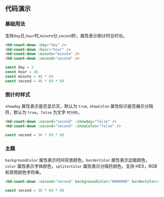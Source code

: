 ## 代码演示

### 基础用法

支持`day`日,`hour`时,`minute`分,`second`秒，属性表示倒计时总时长。

```html
<hd-count-down :day="day" />
<hd-count-down :hour="hour" />
<hd-count-down :minute="minute" />
<hd-count-down :second="second" />
```

```ts
const day = 2
const hour = 48
const minute = 48 * 60
const second = 48 * 60 * 60
```

### 倒计时样式

`showday` 属性表示是否显示天，默认为 `true`, `showColon` 属性标识是否展示分隔符，默认为 `true`，`false` 为文字 `时分秒`。

```html
<hd-count-down :second="second" :showday="false" />
<hd-count-down :second="second" :showColon="false" />
```

```ts
const second = 30 * 60 * 60
```

### 主题

`backgroundColor` 属性表示时间背景颜色，`borderColor` 属性表示边框颜色，`color` 属性表示字体颜色，`splitorColor` 属性表示分隔符颜色，支持 HEX，RGB 和常用颜色字符串。

```html
<hd-count-down :second="second" backgroundColor="#000000" borderColor="rgb(0,0,0)" color="black" backgroundColor="red" />
```

```ts
const second = 30 * 60 * 60
```
